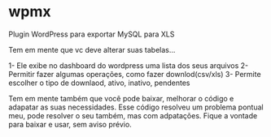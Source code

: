 # wpmx
Plugin WordPress para exportar MySQL para XLS

Tem em mente que vc deve alterar suas tabelas...

1- Ele exibe no dashboard do wordpress uma lista dos seus arquivos
2- Permitir fazer algumas operações, como fazer downlod(csv/xls)
3- Permite escolher o tipo de downlaod, ativo, inativo, pendentes

Tem em mente também que você pode baixar, melhorar o código e adapatar as suas necessidades. 
Esse código resolveu um problema pontual meu, pode resolver o seu também, mas com adpatações. Fique a vontade
para baixar e usar, sem aviso prévio.
